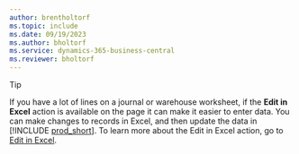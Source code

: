 ```yaml
---
author: brentholtorf
ms.topic: include
ms.date: 09/19/2023
ms.author: bholtorf
ms.service: dynamics-365-business-central
ms.reviewer: bholtorf
---
```


> [!TIP]
> If you have a lot of lines on a journal or warehouse worksheet, if the **Edit in Excel** action is available on the page it can make it easier to enter data. You can make changes to records in Excel, and then update the data in [!INCLUDE [prod_short](prod_short.md)]. To learn more about the Edit in Excel action, go to [Edit in Excel](../across-work-with-excel.md#edit-in-excel). 